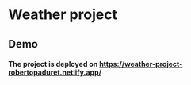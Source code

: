 # **Weather project** 

## **Demo**   

#### The project is deployed on https://weather-project-robertopaduret.netlify.app/

